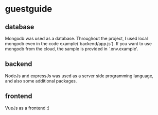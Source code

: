 # guestguide

database
--------
Mongodb was used as a database. Throughout the project, I used local mongodb even in the code example('backend/app.js').
If you want to use mongodb from the cloud, the sample is provided in '.env.example'.

backend
-------
NodeJs and expressJs was used as a server side programming language, and also some additional packages.

frontend
--------
VueJs as a frontend :)
